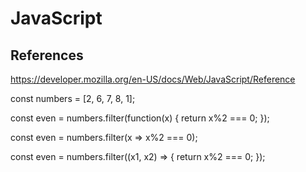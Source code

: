 
# JavaScript

## References

https://developer.mozilla.org/en-US/docs/Web/JavaScript/Reference




const numbers = [2, 6, 7, 8, 1];


const even = numbers.filter(function(x) { return x%2 === 0; });


const even = numbers.filter(x => x%2 === 0);


const even = numbers.filter((x1, x2) => { return x%2 === 0; });

